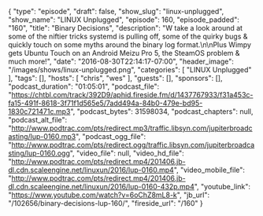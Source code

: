 {
  "type": "episode",
  "draft": false,
  "show_slug": "linux-unplugged",
  "show_name": "LINUX Unplugged",
  "episode": 160,
  "episode_padded": "160",
  "title": "Binary Decisions",
  "description": "W take a look around at some of the niftier tricks systemd is pulling off, some of the quirky bugs & quickly touch on some myths around the binary log format.\n\nPlus Wimpy gets Ubuntu Touch on an Android Meizu Pro 5, the SteamOS problem & much more!",
  "date": "2016-08-30T22:14:17-07:00",
  "header_image": "/images/shows/linux-unplugged.png",
  "categories": [
    "LINUX Unplugged"
  ],
  "tags": [],
  "hosts": [
    "chris",
    "wes"
  ],
  "guests": [],
  "sponsors": [],
  "podcast_duration": "01:05:01",
  "podcast_file": "https://chtbl.com/track/392D9/aphid.fireside.fm/d/1437767933/f31a453c-fa15-491f-8618-3f71f1d565e5/7add494a-84b0-479e-bd95-1830c721471c.mp3",
  "podcast_bytes": 31598034,
  "podcast_chapters": null,
  "podcast_alt_file": "http://www.podtrac.com/pts/redirect.mp3/traffic.libsyn.com/jupiterbroadcasting/lup-0160.mp3",
  "podcast_ogg_file": "http://www.podtrac.com/pts/redirect.ogg/traffic.libsyn.com/jupiterbroadcasting/lup-0160.ogg",
  "video_file": null,
  "video_hd_file": "http://www.podtrac.com/pts/redirect.mp4/201406.jb-dl.cdn.scaleengine.net/linuxun/2016/lup-0160.mp4",
  "video_mobile_file": "http://www.podtrac.com/pts/redirect.mp4/201406.jb-dl.cdn.scaleengine.net/linuxun/2016/lup-0160-432p.mp4",
  "youtube_link": "https://www.youtube.com/watch?v=6oChZ8mL8-k",
  "jb_url": "/102656/binary-decisions-lup-160/",
  "fireside_url": "/160"
}

